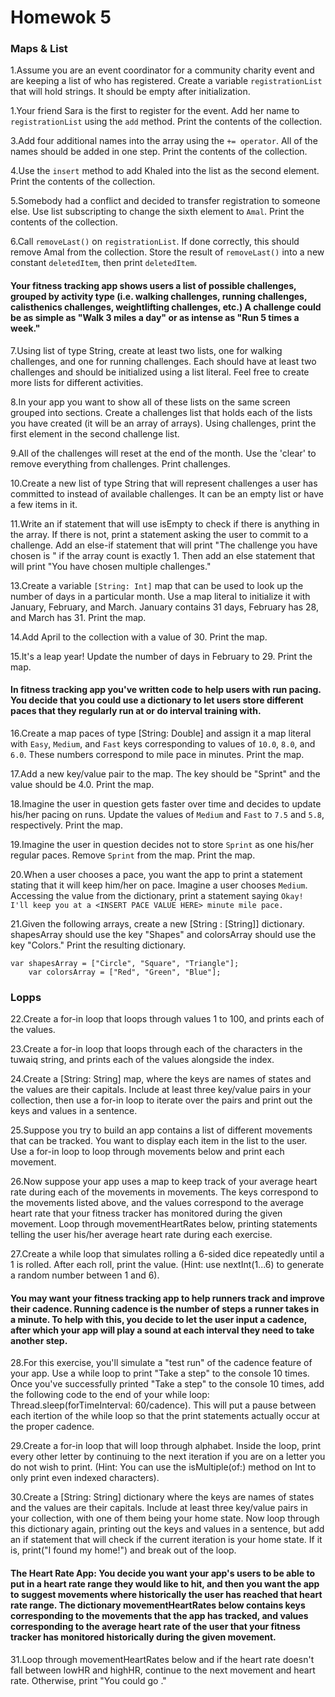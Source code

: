 # Homewok 5

### Maps & List 

1.Assume you are an event coordinator for a community charity event and are keeping a list of who has registered. Create a variable `registrationList` that will hold strings. It should be empty after initialization.

1.Your friend Sara is the first to register for the event. Add her name to `registrationList` using the `add` method. Print the contents of the collection.

3.Add four additional names into the array using the `+= operator`. All of the names should be added in one step. Print the contents of the collection.

4.Use the `insert` method to add Khaled into the list as the second element. Print the contents of the collection.

5.Somebody had a conflict and decided to transfer registration to someone else. Use list subscripting to change the sixth element to `Amal`. Print the contents of the collection.

6.Call `removeLast()` on `registrationList`. If done correctly, this should remove Amal from the collection. Store the result of `removeLast()` into a new constant `deletedItem`, then print `deletedItem`.

#### Your fitness tracking app shows users a list of possible challenges, grouped by activity type (i.e. walking challenges, running challenges, calisthenics challenges, weightlifting challenges, etc.) A challenge could be as simple as "Walk 3 miles a day" or as intense as "Run 5 times a week."

7.Using list of type String, create at least two lists, one for walking challenges, and one for running challenges. Each should have at least two challenges and should be initialized using a list literal. Feel free to create more lists for different activities.

8.In your app you want to show all of these lists on the same screen grouped into sections. Create a challenges list that holds each of the lists you have created (it will be an array of arrays). Using challenges, print the first element in the second challenge list.

9.All of the challenges will reset at the end of the month. Use the 'clear' to remove everything from challenges. Print challenges.

10.Create a new list of type String that will represent challenges a user has committed to instead of available challenges. It can be an empty list or have a few items in it.

11.Write an if statement that will use isEmpty to check if there is anything in the array. If there is not, print a statement asking the user to commit to a challenge. Add an else-if statement that will print "The challenge you have chosen is <INSERT CHOSEN CHALLENGE>" if the array count is exactly 1. Then add an else statement that will print "You have chosen multiple challenges."

13.Create a variable `[String: Int]` map that can be used to look up the number of days in a particular month. Use a map literal to initialize it with January, February, and March. January contains 31 days, February has 28, and March has 31. Print the map.

14.Add April to the collection with a value of 30. Print the map.

15.It's a leap year! Update the number of days in February to 29. Print the map. 

#### In fitness tracking app you've written code to help users with run pacing. You decide that you could use a dictionary to let users store different paces that they regularly run at or do interval training with.

16.Create a map paces of type [String: Double] and assign it a map literal with `Easy`, `Medium`, and `Fast` keys corresponding to values of `10.0`, `8.0`, and `6.0`. These numbers correspond to mile pace in minutes. Print the map.

17.Add a new key/value pair to the map. The key should be "Sprint" and the value should be 4.0. Print the map.

18.Imagine the user in question gets faster over time and decides to update his/her pacing on runs. Update the values of `Medium` and `Fast` to `7.5` and `5.8`, respectively. Print the map.

19.Imagine the user in question decides not to store `Sprint` as one his/her regular paces. Remove `Sprint` from the map. Print the map.

20.When a user chooses a pace, you want the app to print a statement stating that it will keep him/her on pace. Imagine a user chooses `Medium`. Accessing the value from the dictionary, print a statement saying `Okay! I'll keep you at a <INSERT PACE VALUE HERE> minute mile pace.`

21.Given the following arrays, create a new [String : [String]] dictionary. shapesArray should use the key "Shapes" and colorsArray should use the key "Colors." Print the resulting dictionary.

``` 
var shapesArray = ["Circle", "Square", "Triangle"];
    var colorsArray = ["Red", "Green", "Blue"]; 
```

### Lopps

22.Create a for-in loop that loops through values 1 to 100, and prints each of the values.

23.Create a for-in loop that loops through each of the characters in the tuwaiq string, and prints each of the values alongside the index.

24.Create a [String: String] map, where the keys are names of states and the values are their capitals. Include at least three key/value pairs in your collection, then use a for-in loop to iterate over the pairs and print out the keys and values in a sentence.

25.Suppose you try to build an app contains a list of different movements that can be tracked. You want to display each item in the list to the user. Use a for-in loop to loop through movements below and print each movement.

26.Now suppose your app uses a map to keep track of your average heart rate during each of the movements in movements. The keys correspond to the movements listed above, and the values correspond to the average heart rate that your fitness tracker has monitored during the given movement. Loop through movementHeartRates below, printing statements telling the user his/her average heart rate during each exercise.

27.Create a while loop that simulates rolling a 6-sided dice repeatedly until a 1 is rolled. After each roll, print the value. (Hint: use nextInt(1...6) to generate a random number between 1 and 6).

#### You may want your fitness tracking app to help runners track and improve their cadence. Running cadence is the number of steps a runner takes in a minute. To help with this, you decide to let the user input a cadence, after which your app will play a sound at each interval they need to take another step.
28.For this exercise, you'll simulate a "test run" of the cadence feature of your app. Use a while loop to print "Take a step" to the console 10 times. Once you've successfully printed "Take a step" to the console 10 times, add the following code to the end of your while loop: Thread.sleep(forTimeInterval: 60/cadence). This will put a pause between each itertion of the while loop so that the print statements actually occur at the proper cadence.

29.Create a for-in loop that will loop through alphabet. Inside the loop, print every other letter by continuing to the next iteration if you are on a letter you do not wish to print. (Hint: You can use the isMultiple(of:) method on Int to only print even indexed characters).

30.Create a [String: String] dictionary where the keys are names of states and the values are their capitals. Include at least three key/value pairs in your collection, with one of them being your home state. Now loop through this dictionary again, printing out the keys and values in a sentence, but add an if statement that will check if the current iteration is your home state. If it is, print("I found my home!") and break out of the loop.

#### The Heart Rate App: You decide you want your app's users to be able to put in a heart rate range they would like to hit, and then you want the app to suggest movements where historically the user has reached that heart rate range. The dictionary movementHeartRates below contains keys corresponding to the movements that the app has tracked, and values corresponding to the average heart rate of the user that your fitness tracker has monitored historically during the given movement.
31.Loop through movementHeartRates below and if the heart rate doesn't fall between lowHR and highHR, continue to the next movement and heart rate. Otherwise, print "You could go ."
  

